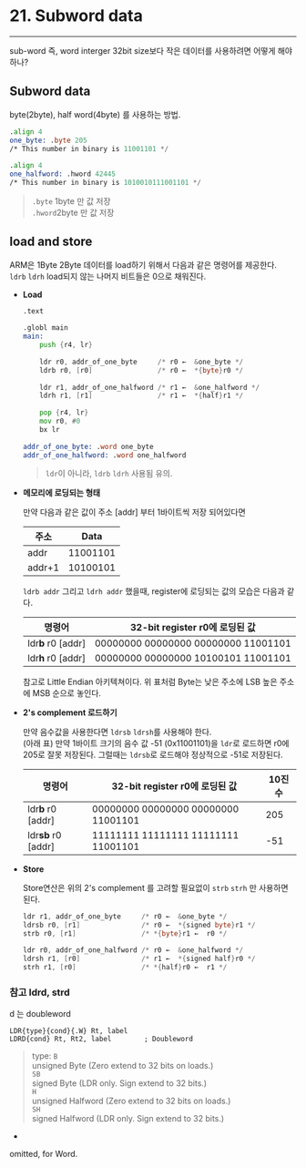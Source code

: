 
# 21. Subword data  
----

sub-word 즉, word interger 32bit size보다 작은 데이터를 사용하려면 어떻게 해야하나?  


## Subword data  

byte(2byte), half word(4byte) 를 사용하는 방법.   

```asm
.align 4
one_byte: .byte 205
/* This number in binary is 11001101 */
 
.align 4
one_halfword: .hword 42445
/* This number in binary is 1010010111001101 */
```
> `.byte` 1byte 만 값 저장  
> `.hword`2byte 만 값 저장  

## load and store 

ARM은 1Byte 2Byte 데이터를 load하기 위해서 다음과 같은 명령어를 제공한다.  
`ldrb` `ldrh` load되지 않는 나머지 비트들은 0으로 채워진다.  

- __Load__

	```asm
	.text
	 
	.globl main
	main:
	    push {r4, lr}
	 
	    ldr r0, addr_of_one_byte     /* r0 ←  &one_byte */
	    ldrb r0, [r0]                /* r0 ←  *{byte}r0 */
	 
	    ldr r1, addr_of_one_halfword /* r1 ←  &one_halfword */
	    ldrh r1, [r1]                /* r1 ←  *{half}r1 */
	 
	    pop {r4, lr}
	    mov r0, #0
	    bx lr
	 
	addr_of_one_byte: .word one_byte
	addr_of_one_halfword: .word one_halfword
	```
	> `ldr`이 아니라, `ldrb` `ldrh` 사용됨 유의.  

- __메모리에 로딩되는 형태__

	만약 다음과 같은 값이 주소 [addr] 부터 1바이트씩 저장 되어있다면  

	|주소	| Data		|
	|-------|---------------|
	|addr 	| 11001101	|
	|addr+1 | 10100101	|

	`ldrb addr` 그리고 `ldrh addr` 했을때, register에 로딩되는 값의 모습은 다음과 같다. 

	| 명령어	| 32-bit register r0에 로딩된 값		|
	|---------------|---------------------------------------|
	|ldr**b**  r0 [addr] |00000000 00000000 00000000 11001101|
	|ldr**h**  r0 [addr] |00000000 00000000 10100101 11001101|

	참고로 Little Endian 아키텍쳐이다. 위 표처럼  Byte는 낮은 주소에 LSB 높은 주소에 MSB 순으로 놓인다. 

- __2's complement 로드하기__

	만약 음수값을 사용한다면 `ldrsb` `ldrsh`를 사용해야 한다.  
	(아래 표) 만약 1바이트 크기의 음수 값 -51 (0x11001101)을 `ldr`로 로드하면 r0에 205로 잘못 저장된다. 그럴때는 `ldrsb`로 로드해야 정상적으로 -51로 저장된다.   

	| 명령어	| 32-bit register r0에 로딩된 값		| 10진수 |
	|---------------|---------------------------------------|---------|
	|ldr**b**  r0 [addr]  |00000000 00000000 00000000 11001101| 205 |
	|ldr**sb**  r0 [addr] | 11111111 11111111 11111111 11001101| -51 |


- __Store__

	Store연산은 위의 2's complement 를 고려할 필요없이 `strb` `strh` 만 사용하면 된다. 

	```asm
	ldr r1, addr_of_one_byte     /* r0 ←  &one_byte */
	ldrsb r0, [r1]               /* r0 ←  *{signed byte}r1 */
	strb r0, [r1]                /* *{byte}r1 ←  r0 */

	ldr r0, addr_of_one_halfword /* r0 ←  &one_halfword */
	ldrsh r1, [r0]               /* r1 ←  *{signed half}r0 */
	strh r1, [r0]                /* *{half}r0 ←  r1 */
	```

### 참고 ldrd, strd

d 는 doubleword  

```
LDR{type}{cond}{.W} Rt, label
LDRD{cond} Rt, Rt2, label        ; Doubleword
```
> type:
`B`  
unsigned Byte (Zero extend to 32 bits on loads.)  
`SB`  
signed Byte (LDR only. Sign extend to 32 bits.)  
`H`  
unsigned Halfword (Zero extend to 32 bits on loads.)  
`SH`  
signed Halfword (LDR only. Sign extend to 32 bits.)  
-  
omitted, for Word.  

